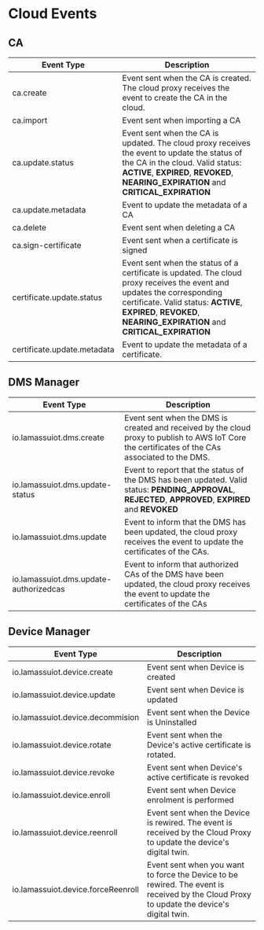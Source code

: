 # Cloud Events

## CA

| **Event Type**              | **Description**                                                                                                                                                                                                                              | 
|-----------------------------|----------------------------------------------------------------------------------------------------------------------------------------------------------------------------------------------------------------------------------------------|
| ca.create                   | Event sent when the CA is created. The cloud proxy receives the event to create the CA in the cloud.                                                                                                                                         |
| ca.import                   | Event sent when importing a CA                                                                                                                                                                                                               |
| ca.update.status            | Event sent when the CA is updated. The cloud proxy receives the event to update the status of the CA in the cloud. Valid status: **ACTIVE**, **EXPIRED**, **REVOKED**, **NEARING_EXPIRATION** and **CRITICAL_EXPIRATION**                    |
| ca.update.metadata          | Event to update the metadata of a CA                                                                                                                                                                                                         |
| ca.delete                   | Event sent when deleting a CA                                                                                                                                                                                                                |
| ca.sign-certificate         | Event sent when a certificate is signed                                                                                                                                                                                                      |
| certificate.update.status   | Event sent when the status of a certificate is updated. The cloud proxy receives the event and updates the corresponding certificate. Valid status: **ACTIVE**, **EXPIRED**, **REVOKED**, **NEARING_EXPIRATION** and **CRITICAL_EXPIRATION** |
| certificate.update.metadata | Event to update the metadata of a certificate.                                                                                                                                                                                               |

## DMS Manager

| **Event Type**                         | **Description**                                                                                                                                          |
|----------------------------------------|----------------------------------------------------------------------------------------------------------------------------------------------------------|
| io.lamassuiot.dms.create               | Event sent when the DMS is created and received by the cloud proxy to publish to AWS IoT Core the certificates of the CAs associated to the DMS.         |
| io.lamassuiot.dms.update-status        | Event to report that the status of the DMS has been updated. Valid status: **PENDING_APPROVAL**, **REJECTED**, **APPROVED**, **EXPIRED** and **REVOKED** |
| io.lamassuiot.dms.update               | Event to inform that the DMS has been updated, the cloud proxy receives the event to update the certificates of the CAs.                                 |
| io.lamassuiot.dms.update-authorizedcas | Event to inform that authorized CAs of the DMS have been updated, the cloud proxy receives the event to update the certificates of the CAs               |

## Device Manager

| **Event Type**                     | **Description**                                                                                                                           |
|------------------------------------|-------------------------------------------------------------------------------------------------------------------------------------------|
| io.lamassuiot.device.create        | Event sent when Device is created                                                                                                         |
| io.lamassuiot.device.update        | Event sent when Device is updated                                                                                                         |
| io.lamassuiot.device.decommision   | Event sent when the Device is Uninstalled                                                                                                 |
| io.lamassuiot.device.rotate        | Event sent when the Device's active certificate is rotated.                                                                               |
| io.lamassuiot.device.revoke        | Event sent when Device's active certificate is revoked                                                                                    |
| io.lamassuiot.device.enroll        | Event sent when Device enrolment is performed                                                                                             |
| io.lamassuiot.device.reenroll      | Event sent when the Device is rewired. The event is received by the Cloud Proxy to update the device's digital twin.                      |
| io.lamassuiot.device.forceReenroll | Event sent when you want to force the Device to be rewired. The event is received by the Cloud Proxy to update the device's digital twin. |